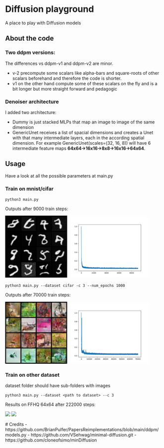 
# Diffusion playground
A place to play with Diffusion models

## About the code
### Two ddpm versions:
The differences vs ddpm-v1 and ddpm-v2 are minor. 
- v-2 precompute some scalars like alpha-bars and square-roots of other scalars beforehand and therefore the code is shorter. 
- v1 on the other hand compute some of these scalars on the fly and is a bit longer but more straight forward and pedagogic

### Denoiser architecture

I added two architecture:
- Dummy is just stacked MLPs that map an image to image of the same dimension
- GenericUnet receives a list of spacial dimensions and creates a Unet with that many intermediate layers, each in the according spatial dimension. For example GenericUnet(scales=(32, 16, 8)) will have 6 intermediate feature maps **64x64->16x16->8x8->16x16->64x64**.

## Usage
Have a look at all the possible parameters at main.py

### Train on mnist/cifar
```
python3 main.py
```
Outputs after 9000 train steps:

<p float="center">
  <img src="readme_images/mnist_step-9000.png" width="200"/>
  <img src="readme_images/mnist_losses.png" width="260" /> 
</p>

```
python3 main.py --dataset cifar -c 3 --num_epochs 1000
```
Outputs after 70000 train steps:

<p float="center">
  <img src="readme_images/cifar_step-70000.png" width="200"/>
  <img src="readme_images/cifar_losses.png" width="260" /> 
</p>

### Train on other dataset
dataset folder should have sub-folders with images
```
python3 main.py --dataset <path to dataset> --c 3
```
Results on FFHQ 64x64 after 222000 steps:

<p float="center">
  <img src="readme_images/FFHQ64_step-222000.png" width="200"/>
  <img src="readme_images/FFHQ64_losses.png" width="260" /> 
</p>
# Credits
- https://github.com/BrianPulfer/PapersReimplementations/blob/main/ddpm/models.py
- https://github.com/VSehwag/minimal-diffusion.git
- https://github.com/cloneofsimo/minDiffusion
